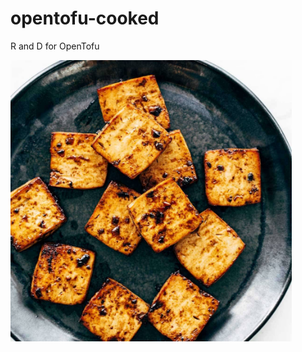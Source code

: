 # opentofu-cooked
R and D for OpenTofu

<img src="/images/How-to-Cook-Tofu-3-of-4.jpg" width="450">
